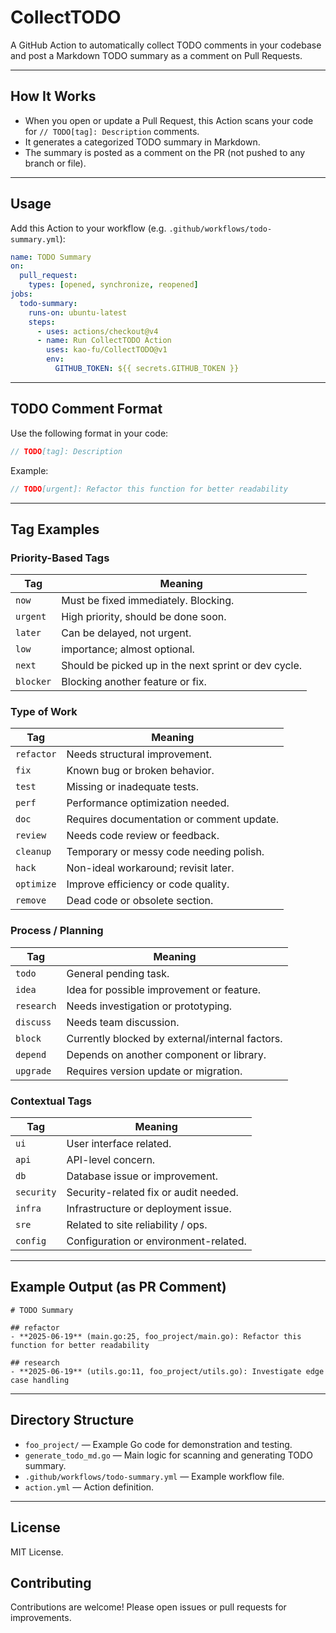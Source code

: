 # CollectTODO

A GitHub Action to automatically collect TODO comments in your codebase and post a Markdown TODO summary as a comment on Pull Requests.

---

## How It Works

- When you open or update a Pull Request, this Action scans your code for `// TODO[tag]: Description` comments.
- It generates a categorized TODO summary in Markdown.
- The summary is posted as a comment on the PR (not pushed to any branch or file).

---

## Usage

Add this Action to your workflow (e.g. `.github/workflows/todo-summary.yml`):

```yaml
name: TODO Summary
on:
  pull_request:
    types: [opened, synchronize, reopened]
jobs:
  todo-summary:
    runs-on: ubuntu-latest
    steps:
      - uses: actions/checkout@v4
      - name: Run CollectTODO Action
        uses: kao-fu/CollectTODO@v1
        env:
          GITHUB_TOKEN: ${{ secrets.GITHUB_TOKEN }}
```

---

## TODO Comment Format

Use the following format in your code:

```go
// TODO[tag]: Description
```

Example:

```go
// TODO[urgent]: Refactor this function for better readability
```

---

## Tag Examples

### Priority-Based Tags

| Tag       | Meaning                                              |
| --------- | ---------------------------------------------------- |
| `now`     | Must be fixed immediately. Blocking.                 |
| `urgent`  | High priority, should be done soon.                  |
| `later`   | Can be delayed, not urgent.                          |
| `low`     | importance; almost optional.                         |
| `next`    | Should be picked up in the next sprint or dev cycle. |
| `blocker` | Blocking another feature or fix.                     |

### Type of Work

| Tag        | Meaning                                   |
| ---------- | ----------------------------------------- |
| `refactor` | Needs structural improvement.             |
| `fix`      | Known bug or broken behavior.             |
| `test`     | Missing or inadequate tests.              |
| `perf`     | Performance optimization needed.          |
| `doc`      | Requires documentation or comment update. |
| `review`   | Needs code review or feedback.            |
| `cleanup`  | Temporary or messy code needing polish.   |
| `hack`     | Non-ideal workaround; revisit later.      |
| `optimize` | Improve efficiency or code quality.       |
| `remove`   | Dead code or obsolete section.            |

### Process / Planning

| Tag        | Meaning                                         |
| ---------- | ----------------------------------------------- |
| `todo`     | General pending task.                           |
| `idea`     | Idea for possible improvement or feature.       |
| `research` | Needs investigation or prototyping.             |
| `discuss`  | Needs team discussion.                          |
| `block`    | Currently blocked by external/internal factors. |
| `depend`   | Depends on another component or library.        |
| `upgrade`  | Requires version update or migration.           |

### Contextual Tags

| Tag        | Meaning                               |
| ---------- | ------------------------------------- |
| `ui`       | User interface related.               |
| `api`      | API-level concern.                    |
| `db`       | Database issue or improvement.        |
| `security` | Security-related fix or audit needed. |
| `infra`    | Infrastructure or deployment issue.   |
| `sre`      | Related to site reliability / ops.    |
| `config`   | Configuration or environment-related. |

---

## Example Output (as PR Comment)

```
# TODO Summary

## refactor
- **2025-06-19** (main.go:25, foo_project/main.go): Refactor this function for better readability

## research
- **2025-06-19** (utils.go:11, foo_project/utils.go): Investigate edge case handling
```

---

## Directory Structure

- `foo_project/` — Example Go code for demonstration and testing.
- `generate_todo_md.go` — Main logic for scanning and generating TODO summary.
- `.github/workflows/todo-summary.yml` — Example workflow file.
- `action.yml` — Action definition.

---

## License

MIT License.

## Contributing

Contributions are welcome! Please open issues or pull requests for improvements.
